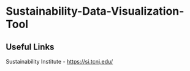 # Sustainability-Data-Visualization-Tool

## Useful Links
Sustainability Institute - https://si.tcnj.edu/
